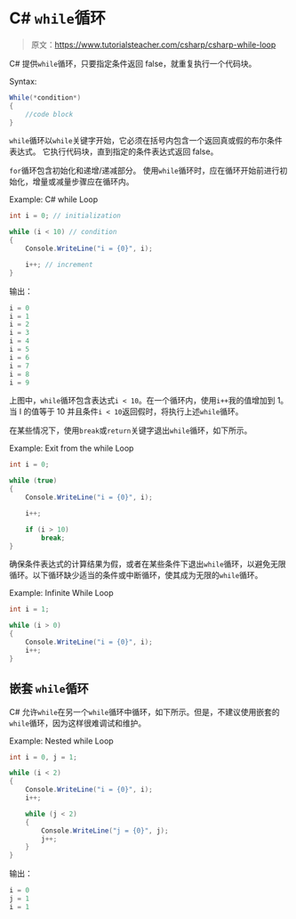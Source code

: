 # C# `while`循环

> 原文：<https://www.tutorialsteacher.com/csharp/csharp-while-loop>

C# 提供`while`循环，只要指定条件返回 false，就重复执行一个代码块。

Syntax:

```cs
While(*condition*)
{
    //code block
}
```

`while`循环以`while`关键字开始，它必须在括号内包含一个返回真或假的布尔条件表达式。 它执行代码块，直到指定的条件表达式返回 false。

`for`循环包含初始化和递增/递减部分。 使用`while`循环时，应在循环开始前进行初始化，增量或减量步骤应在循环内。

Example: C# while Loop

```cs
int i = 0; // initialization

while (i < 10) // condition
{
    Console.WriteLine("i = {0}", i);

    i++; // increment
} 
```

输出：

```cs
i = 0
i = 1
i = 2
i = 3
i = 4
i = 5
i = 6
i = 7
i = 8
i = 9
```

上图中，`while`循环包含表达式`i < 10`。在一个循环内，使用`i++`我的值增加到 1。当 I 的值等于 10 并且条件`i < 10`返回假时，将执行上述`while`循环。

在某些情况下，使用`break`或`return`关键字退出`while`循环，如下所示。

Example: Exit from the while Loop

```cs
int i = 0;

while (true)
{
    Console.WriteLine("i = {0}", i);

    i++;

    if (i > 10)
        break;
} 
```

确保条件表达式的计算结果为假，或者在某些条件下退出`while`循环，以避免无限循环。以下循环缺少适当的条件或中断循环，使其成为无限的`while`循环。

Example: Infinite While Loop

```cs
int i = 1;

while (i > 0)
{
    Console.WriteLine("i = {0}", i);
    i++;
} 
```

## 嵌套 `while`循环

C# 允许`while`在另一个`while`循环中循环，如下所示。但是，不建议使用嵌套的`while`循环，因为这样很难调试和维护。

Example: Nested while Loop

```cs
int i = 0, j = 1;

while (i < 2)
{
    Console.WriteLine("i = {0}", i);
    i++;

    while (j < 2)
    {
        Console.WriteLine("j = {0}", j);
        j++;
    }
} 
```

输出：

```cs
i = 0
j = 1
i = 1
```